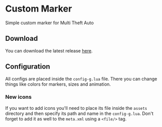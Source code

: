 # Custom Marker
Simple custom marker for Multi Theft Auto

## Download
You can download the latest release [here](https://github.com/alvesvin/mta-custom-marker/releases).

## Configuration
All configs are placed inside the `config-g.lua` file. There you can change things like colors for markers, sizes and animation.

### New icons
If you want to add icons you'll need to place its file inside the `assets` directory and then specify its path and name in the `config-g.lua`. Don't forget to add it as well to the `meta.xml` using a `<file/>` tag.

